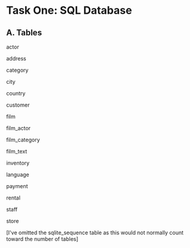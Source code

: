 # Task One: SQL Database
## A. Tables
actor 

address

category

city

country

customer

film

film_actor

film_category

film_text

inventory

language

payment

rental

staff

store

[I've omitted the sqlite_sequence table as this would not normally count toward the number of tables]